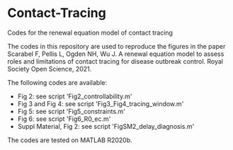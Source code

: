 # Contact-Tracing
Codes for the renewal equation model of contact tracing

The codes in this repository are used to reproduce the figures in the paper
Scarabel F, Pellis L, Ogden NH, Wu J. A renewal equation model to assess roles and limitations of contact tracing for disease outbreak control. Royal Society Open Science, 2021.

The following codes are available:
- Fig 2: see script 'Fig2_controllability.m'
- Fig 3 and Fig 4: see script 'Fig3_Fig4_tracing_window.m'
- Fig 5: see script 'Fig5_constraints.m'
- Fig 6: see script 'Fig6_R0_ec.m'
- Suppl Material, Fig 2: see script 'FigSM2_delay_diagnosis.m'

The codes are tested on MATLAB R2020b.